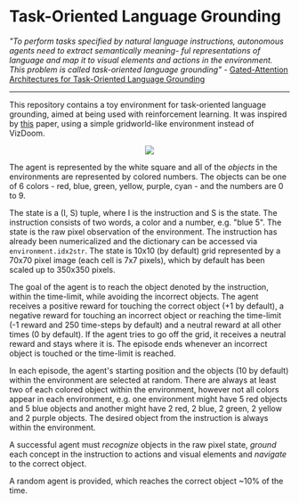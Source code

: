 # Task-Oriented Language Grounding

*"To perform tasks specified by natural language instructions, autonomous  agents  need  to  extract  semantically  meaning- ful  representations  of  language  and  map  it  to  visual  elements and actions in the environment. This problem is called task-oriented  language  grounding"* - [Gated-Attention Architectures for Task-Oriented Language Grounding
](https://arxiv.org/abs/1706.07230)

--- 

This repository contains a toy environment for task-oriented language grounding, aimed at being used with reinforcement learning. It was inspired by [this](https://arxiv.org/abs/1706.07230) paper, using a simple gridworld-like environment instead of VizDoom.

<p align="center">
    <img src="https://github.com/bentrevett/rl-grounding/blob/master/state.png">
</p>

The agent is represented by the white square and all of the *objects* in the environments are represented by colored numbers. The objects can be one of 6 colors - red, blue, green, yellow, purple, cyan - and the numbers are 0 to 9.

The state is a (I, S) tuple, where I is the instruction and S is the state. The instruction consists of two words, a color and a number, e.g. "blue 5". The state is the raw pixel observation of the environment. The instruction has already been numericalized and the dictionary can be accessed via `environment.idx2str`. The state is 10x10 (by default) grid represented by a 70x70 pixel image (each cell is 7x7 pixels), which by default has been scaled up to 350x350 pixels.

The goal of the agent is to reach the object denoted by the instruction, within the time-limit, while avoiding the incorrect objects. The agent receives a positive reward for touching the correct object (+1 by default), a negative reward for touching an incorrect object or reaching the time-limit (-1 reward and 250 time-steps by default) and a neutral reward at all other times (0 by default). If the agent tries to go off the grid, it receives a neutral reward and stays where it is. The episode ends whenever an incorrect object is touched or the time-limit is reached.

In each episode, the agent's starting position and the objects (10 by default) within the environment are selected at random. There are always at least two of each colored object within the environment, however not all colors appear in each environment, e.g. one environment might have 5 red objects and 5 blue objects and another might have 2 red, 2 blue, 2 green, 2 yellow and 2 purple objects. The desired object from the instruction is always within the environment.

A successful agent must *recognize* objects in the raw pixel state, *ground* each concept in the instruction to actions and visual elements and *navigate* to the correct object.

A random agent is provided, which reaches the correct object ~10% of the time.
